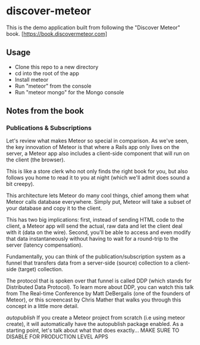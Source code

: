 # discover-meteor
This is the demo application built from following the "Discover Meteor" book.
[https://book.discovermeteor.com]

## Usage

  - Clone this repo to a new directory
  - cd into the root of the app
  - Install meteor
  - Run "meteor" from the console
  - Run "meteor mongo" for the Mongo console 

## Notes from the book

### Publications & Subscriptions

Let's review what makes Meteor so special in comparison. As we've seen, the key innovation of Meteor is that where a Rails app only lives on the server, a Meteor app also includes a client-side component that will run on the client (the browser).

This is like a store clerk who not only finds the right book for you, but also follows you home to read it to you at night (which we'll admit does sound a bit creepy).

This architecture lets Meteor do many cool things, chief among them what Meteor calls database everywhere. Simply put, Meteor will take a subset of your database and copy it to the client.

This has two big implications: first, instead of sending HTML code to the client, a Meteor app will send the actual, raw data and let the client deal with it (data on the wire). Second, you'll be able to access and even modify that data instantaneously without having to wait for a round-trip to the server (latency compensation).

Fundamentally, you can think of the publication/subscription system as a funnel that transfers data from a server-side (source) collection to a client-side (target) collection.

The protocol that is spoken over that funnel is called DDP (which stands for Distributed Data Protocol). To learn more about DDP, you can watch this talk from The Real-time Conference by Matt DeBergalis (one of the founders of Meteor), or this screencast by Chris Mather that walks you through this concept in a little more detail.

_autopublish_
If you create a Meteor project from scratch (i.e using meteor create), it will automatically have the autopublish package enabled. As a starting point, let's talk about what that does exactly... MAKE SURE TO DISABLE FOR PRODUCTION LEVEL APPS

